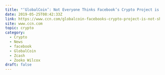 ```yaml
---
title: "‘GlobalCoin’: Not Everyone Thinks Facebook’s Crypto Project is a S***coin"
date: 2019-05-25T08:42:33Z
link: https://www.ccn.com/globalcoin-facebooks-crypto-project-is-not-shcoin?utm_medium=RSS&utm_source=hune
site: www.ccn.com
topic: crypto
category:
  - Crypto
  - News
  - facebook
  - GlobalCoin
  - Zcash
  - Zooko Wilcox
draft: false
---
```


